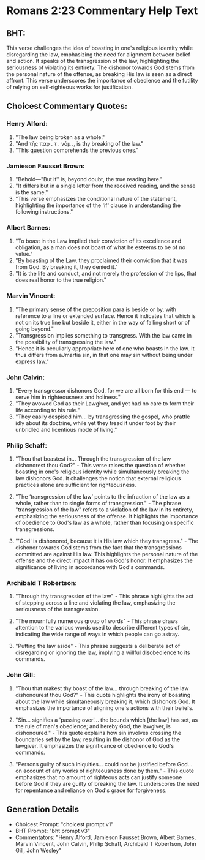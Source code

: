 # Romans 2:23 Commentary Help Text

## BHT:
This verse challenges the idea of boasting in one's religious identity while disregarding the law, emphasizing the need for alignment between belief and action. It speaks of the transgression of the law, highlighting the seriousness of violating its entirety. The dishonor towards God stems from the personal nature of the offense, as breaking His law is seen as a direct affront. This verse underscores the importance of obedience and the futility of relying on self-righteous works for justification.

## Choicest Commentary Quotes:
### Henry Alford:
1. "The law being broken as a whole."
2. "And τῆς παρ . τ . νόμ ., is thy breaking of the law."
3. "This question comprehends the previous ones."

### Jamieson Fausset Brown:
1. "Behold—"But if" is, beyond doubt, the true reading here." 
2. "It differs but in a single letter from the received reading, and the sense is the same."
3. "This verse emphasizes the conditional nature of the statement, highlighting the importance of the 'if' clause in understanding the following instructions."

### Albert Barnes:
1. "To boast in the Law implied their conviction of its excellence and obligation, as a man does not boast of what he esteems to be of no value."
2. "By boasting of the Law, they proclaimed their conviction that it was from God. By breaking it, they denied it."
3. "It is the life and conduct, and not merely the profession of the lips, that does real honor to the true religion."

### Marvin Vincent:
1. "The primary sense of the preposition para is beside or by, with reference to a line or extended surface. Hence it indicates that which is not on its true line but beside it, either in the way of falling short or of going beyond."
2. "Transgression implies something to transgress. With the law came in the possibility of transgressing the law."
3. "Hence it is peculiarly appropriate here of one who boasts in the law. It thus differs from aJmartia sin, in that one may sin without being under express law."

### John Calvin:
1. "Every transgressor dishonors God, for we are all born for this end — to serve him in righteousness and holiness."
2. "They avowed God as their Lawgiver, and yet had no care to form their life according to his rule."
3. "They easily despised him... by transgressing the gospel, who prattle idly about its doctrine, while yet they tread it under foot by their unbridled and licentious mode of living."

### Philip Schaff:
1. "Thou that boastest in... Through the transgression of the law dishonorest thou God?" - This verse raises the question of whether boasting in one's religious identity while simultaneously breaking the law dishonors God. It challenges the notion that external religious practices alone are sufficient for righteousness.

2. "The ‘transgression of the law’ points to the infraction of the law as a whole, rather than to single forms of transgression." - The phrase "transgression of the law" refers to a violation of the law in its entirety, emphasizing the seriousness of the offense. It highlights the importance of obedience to God's law as a whole, rather than focusing on specific transgressions.

3. "'God' is dishonored, because it is His law which they transgress." - The dishonor towards God stems from the fact that the transgressions committed are against His law. This highlights the personal nature of the offense and the direct impact it has on God's honor. It emphasizes the significance of living in accordance with God's commands.

### Archibald T Robertson:
1. "Through thy transgression of the law" - This phrase highlights the act of stepping across a line and violating the law, emphasizing the seriousness of the transgression.

2. "The mournfully numerous group of words" - This phrase draws attention to the various words used to describe different types of sin, indicating the wide range of ways in which people can go astray.

3. "Putting the law aside" - This phrase suggests a deliberate act of disregarding or ignoring the law, implying a willful disobedience to its commands.

### John Gill:
1. "Thou that makest thy boast of the law... through breaking of the law dishonourest thou God?" - This quote highlights the irony of boasting about the law while simultaneously breaking it, which dishonors God. It emphasizes the importance of aligning one's actions with their beliefs.

2. "Sin... signifies a 'passing over'... the bounds which [the law] has set, as the rule of man's obedience; and hereby God, the lawgiver, is dishonoured." - This quote explains how sin involves crossing the boundaries set by the law, resulting in the dishonor of God as the lawgiver. It emphasizes the significance of obedience to God's commands.

3. "Persons guilty of such iniquities... could not be justified before God... on account of any works of righteousness done by them." - This quote emphasizes that no amount of righteous acts can justify someone before God if they are guilty of breaking the law. It underscores the need for repentance and reliance on God's grace for forgiveness.


## Generation Details
- Choicest Prompt: "choicest prompt v1"
- BHT Prompt: "bht prompt v3"
- Commentators: "Henry Alford, Jamieson Fausset Brown, Albert Barnes, Marvin Vincent, John Calvin, Philip Schaff, Archibald T Robertson, John Gill, John Wesley"
